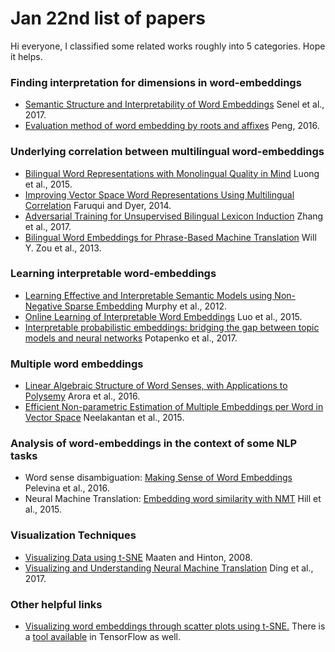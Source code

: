 # Jan 22nd list of papers

Hi everyone, I classified some related works roughly into 5 categories. Hope it helps.

### Finding interpretation for dimensions in word-embeddings
+ [Semantic Structure and Interpretability of Word Embeddings](https://arxiv.org/pdf/1711.00331.pdf) Senel et al., 2017.
+ [Evaluation method of word embedding by roots and affixes](https://arxiv.org/pdf/1606.07601.pdf) Peng, 2016.

### Underlying correlation between multilingual word-embeddings
+ [Bilingual Word Representations with Monolingual Quality in Mind](http://www.aclweb.org/anthology/W15-1521)	Luong et al., 2015.
+ [Improving Vector Space Word Representations Using Multilingual Correlation](http://anthology.aclweb.org/E/E14/E14-1049.pdf) Faruqui and Dyer, 2014.
+ [Adversarial Training for Unsupervised Bilingual Lexicon Induction](http://aclweb.org/anthology/P17-1179)	Zhang et al., 2017.
+ [Bilingual Word Embeddings for Phrase-Based Machine Translation](http://www.aclweb.org/anthology/D13-1141) Will Y. Zou et al., 2013.

### Learning interpretable word-embeddings
+ [Learning Effective and Interpretable Semantic Models using Non-Negative Sparse Embedding](http://talukdar.net/papers/nnse_coling12.pdf) Murphy et al., 2012.
+ [Online Learning of Interpretable Word Embeddings](http://www.aclweb.org/anthology/D15-1196) Luo et al., 2015.
+ [Interpretable probabilistic embeddings: bridging the gap between topic models and neural networks](https://arxiv.org/pdf/1711.04154.pdf) Potapenko et al., 2017.

### Multiple word embeddings
+ [Linear Algebraic Structure of Word Senses, with Applications to Polysemy](https://arxiv.org/abs/1601.03764) Arora et al., 2016.
+ [Efficient Non-parametric Estimation of Multiple Embeddings per Word in Vector Space](https://arxiv.org/abs/1504.06654) Neelakantan et al., 2015.

### Analysis of word-embeddings in the context of some NLP tasks
+ Word sense disambiguation: [Making Sense of Word Embeddings](http://www.aclweb.org/anthology/W16-1620) Pelevina et al., 2016.
+ Neural Machine Translation: [Embedding word similarity with NMT](https://arxiv.org/pdf/1412.6448.pdf) Hill et al., 2015.

### Visualization Techniques
+ [Visualizing Data using t-SNE](http://www.jmlr.org/papers/volume9/vandermaaten08a/vandermaaten08a.pdf) Maaten and Hinton, 2008.
+ [Visualizing and Understanding Neural Machine Translation](http://www.aclweb.org/anthology/P17-1106) Ding et al., 2017.


### Other helpful links
+ [Visualizing word embeddings through scatter plots using t-SNE.](https://www.mathworks.com/help/textanalytics/examples/visualize-word-embedding-using-text-scatter-plot.html?requestedDomain=true) There is a [tool available](http://projector.tensorflow.org) in TensorFlow as well.


